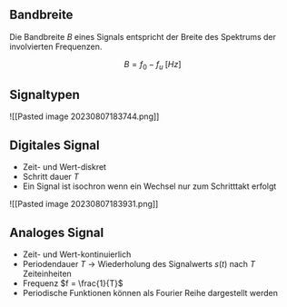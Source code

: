 ## Bandbreite

Die Bandbreite $B$ eines Signals entspricht der Breite des Spektrums der involvierten Frequenzen.

$$
B = f_0 - f_u \; [Hz]
$$

## Signaltypen

![[Pasted image 20230807183744.png]]

## Digitales Signal

- Zeit- und Wert-diskret
- Schritt dauer $T$
- Ein Signal ist isochron wenn ein Wechsel nur zum Schritttakt erfolgt

![[Pasted image 20230807183931.png]]

## Analoges Signal

- Zeit- und Wert-kontinuierlich
- Periodendauer $T$ -> Wiederholung des Signalwerts $s(t)$ nach $T$ Zeiteinheiten
- Frequenz $f = \frac{1}{T}$
- Periodische Funktionen können als Fourier Reihe dargestellt werden
